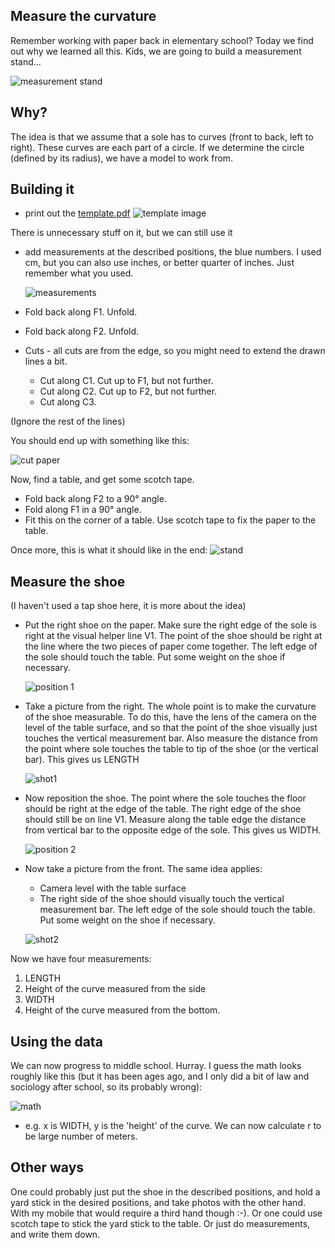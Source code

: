 ## Measure the curvature

Remember working with paper back in elementary school? Today we find out why we learned all
this. Kids, we are going to build a measurement stand...

![measurement stand](cimg/stand_middle.jpg)

## Why?

The idea is that we assume that a sole has to curves (front to back, left to right). These curves
are each part of a circle. If we determine the circle (defined by its radius), we have a model to 
work from.


## Building it

- print out the [template.pdf](cimg/template.pdf)
  ![template image](cimg/template.jpg)

There is unnecessary stuff on it, but we can still use it

- add measurements at the described positions, the blue numbers. I used cm, but you can also use
  inches, or better quarter of inches. Just remember what you used.

  ![measurements](cimg/meassurements_middle.jpg)


- Fold back along F1. Unfold.
- Fold back along F2. Unfold.
- Cuts - all cuts are from the edge, so you might need to extend the drawn lines a bit.
    - Cut along C1. Cut up to F1, but not further.
    - Cut along C2. Cut up to F2, but not further.
    - Cut along C3.

(Ignore the rest of the lines)

You should end up with something like this:

![cut paper](cimg/cut_middle.jpg)

Now, find a table, and get some scotch tape.

- Fold back along F2 to a 90° angle.
- Fold along F1 in a 90° angle.
- Fit this on the corner of a table. Use scotch tape to fix the paper to the table.

Once more, this is what it should like in the end:
![stand](cimg/stand_middle.jpg)

## Measure the shoe

(I haven't used a tap shoe here, it is more about the idea)

- Put the right shoe on the paper. Make sure the right edge of the sole is right at the visual
  helper line V1. The point of the shoe should be right at the line where the two pieces of paper
  come together. The left edge of the sole should touch the table. Put some weight on the shoe if
  necessary.

  ![position 1](cimg/position1_middle.jpg)

- Take a picture from the right. The whole point is to make the curvature of the shoe measurable. To
  do this, have the lens of the camera on the level of the table surface, and so that the point of
  the shoe visually just touches the vertical measurement bar. Also measure the distance from 
  the point where sole touches the table to tip of the shoe (or the vertical bar). This gives us
  LENGTH

  ![shot1](cimg/shot1_middle.jpg)

- Now reposition the shoe. The point where the sole touches the floor should be right at the 
  edge of the table. The right edge of the shoe should still be on line V1. Measure along the 
  table edge the distance from vertical bar to the opposite edge of the sole. This gives us WIDTH.

  ![position 2](cimg/position2_middle.jpg)

- Now take a picture from the front. The same idea applies:
  - Camera level with the table surface
  - The right side of the shoe should visually touch the vertical measurement bar. The left edge
      of the sole should touch the table. Put some weight on the shoe if necessary.

  ![shot2](cimg/shot2_middle.jpg)

Now we have four measurements:

1. LENGTH
2. Height of the curve measured from the side
3. WIDTH
4. Height of the curve measured from the bottom. 

## Using the data

We can now progress to middle school. Hurray. I guess the math looks roughly like this (but it has
been ages ago, and I only did a bit of law and sociology after school, so its probably wrong):

![math](cimg/math_middle.jpg)

- e.g. x is WIDTH, y is the 'height' of the curve. We can now calculate r to be large number of 
  meters.


## Other ways

One could probably just put the shoe in the described positions, and hold a yard stick in the 
desired positions, and take photos with the other hand. With my mobile that would require a 
third hand though :-). Or one could use scotch tape to stick the yard stick to the table. Or 
just do measurements, and write them down.





